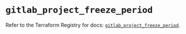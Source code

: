 # `gitlab_project_freeze_period`

Refer to the Terraform Registry for docs: [`gitlab_project_freeze_period`](https://registry.terraform.io/providers/gitlabhq/gitlab/16.10.0/docs/resources/project_freeze_period).
